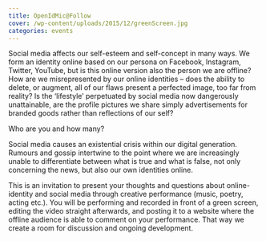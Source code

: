 ```yaml
---
title: OpenIdMic@Follow
cover: /wp-content/uploads/2015/12/greenScreen.jpg
categories: events
---
```

Social media affects our self-esteem and self-concept in many ways. We form an identity online based on our persona on Facebook, Instagram, Twitter, YouTube, but is this online version also the person we are offline? How are we misrepresented by our online identities &#8211; does the ability to delete, or augment, all of our flaws present a perfected image, too far from reality? Is the ‘lifestyle’ perpetuated by social media now dangerously unattainable, are the profile pictures we share simply advertisements for branded goods rather than reflections of our self?

Who are you and how many?

Social media causes an existential crisis within our digital generation. Rumours and gossip intertwine to the point where we are increasingly unable to differentiate between what is true and what is false, not only concerning the news, but also our own identities online.

This is an invitation to present your thoughts and questions about online-identity and social media through creative performance (music, poetry, acting etc.). You will be performing and recorded in front of a green screen, editing the video straight afterwards, and posting it to a website where the offline audience is able to comment on your performance. That way we create a room for discussion and ongoing development.

<img class="ngg_displayed_gallery mceItem" src="http://alab.space/nextgen-attach_to_post/preview/id--1062" alt="" data-mce-placeholder="1" />
